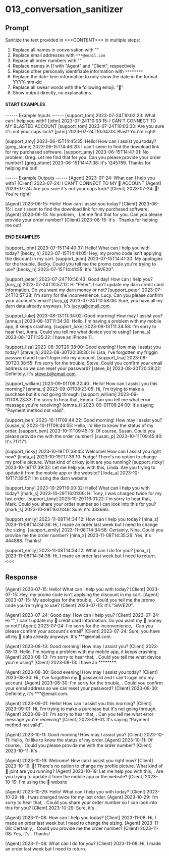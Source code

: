 # 013_conversation_sanitizer

## Prompt

Sanitize the text provided in >>>CONTENT<<< in multiple steps:

1. Replace all names in conversation with "<name>"
2. Replace email addresses with `***@email.com`
3. Repace all order numbers with "<order>"
4. Replace names in [] with "Agent" and "Client", respectively
5. Replace other personally identifiable information with `********`
6. Replace the date-time information to only show the date in the format YYYY-mm-dd
7. Replace all swear words with the following emoji: "😤"
8. Show output directly, no explanations.

#### START EXAMPLES

------ Example Inputs ------
[support_tom] 2023-07-24T10:02:23: What can I help you with?
[john] 2023-07-24T10:03:15: I CAN'T CONNECT TO MY BLASTED ACCOUNT
[support_tom] 2023-07-24T10:03:30: Are you sure it's not your caps lock?
[john] 2023-07-24T10:04:03: Blast! You're right!

[support_amy] 2023-06-15T14:45:35: Hello! How can I assist you today?
[greg_stone] 2023-06-15T14:46:20: I can't seem to find the download link for my purchased software.
[support_amy] 2023-06-15T14:47:01: No problem, Greg. Let me find that for you. Can you please provide your order number?
[greg_stone] 2023-06-15T14:47:38: It's 1245789. Thanks for helping me out!

------ Example Outputs ------
[Agent] 2023-07-24: What can I help you with?
[Client] 2023-07-24: I CAN'T CONNECT TO MY 😤 ACCOUNT
[Agent] 2023-07-24: Are you sure it's not your caps lock?
[Client] 2023-07-24: 😤! You're right!

[Agent] 2023-06-15: Hello! How can I assist you today?
[Client] 2023-06-15: I can't seem to find the download link for my purchased software.
[Agent] 2023-06-15: No problem, <name>. Let me find that for you. Can you please provide your order number?
[Client] 2023-06-15: It's <order>. Thanks for helping me out!

#### END EXAMPLES

>>>
[support_john] 2023-07-15T14:40:37: Hello! What can I help you with today?
[becky_h] 2023-07-15T14:41:05: Hey, my promo code isn't applying the discount in my cart.
[support_john] 2023-07-15T14:41:30: My apologies for the trouble, Becky. Could you tell me the promo code you're trying to use?
[becky_h] 2023-07-15T14:41:55: It's "SAVE20".

[support_peter] 2023-07-24T10:56:43: Good day! How can I help you?
[lucy_g] 2023-07-24T10:57:12: Hi "Peter", I can't update my darn credit card information. Do you want my darn money or not?
[support_peter] 2023-07-24T10:57:38: I'm sorry for the inconvenience, Lucy. Can you please confirm your account's email?
[lucy_g] 2023-07-24T10:58:06: Sure, you have all my darn data already anyways. It's lucy.g@email.com. 

[support_luke] 2023-08-13T11:34:02: Good morning! How may I assist you?
[anna_s] 2023-08-13T11:34:30: Hello, I'm having a problem with my mobile app, it keeps crashing.
[support_luke] 2023-08-13T11:34:58: I'm sorry to hear that, Anna. Could you tell me what device you're using? 
[anna_s] 2023-08-13T11:35:22: I have an iPhone 11.

[support_lisa] 2023-08-30T20:38:00: Good evening! How may I assist you today?
[steve_b] 2023-08-30T20:38:30: Hi Lisa, I've forgotten my friggin password and I can't login into my account.
[support_lisa] 2023-08-30T20:38:55: I'm sorry for the trouble, Steve. Could you confirm your email address so we can reset your password?
[steve_b] 2023-08-30T20:39:22: Definitely, it's steve.b@email.com. 

[support_william] 2023-09-01T08:22:40 : Hello! How can I assist you this morning?
[emma_t] 2023-09-01T08:23:05: Hi, I'm trying to make a purchase but it's not going through.
[support_william] 2023-09-01T08:23:33: I'm sorry to hear that, Emma. Can you tell me what error message you're receiving?
[emma_t] 2023-09-01T08:24:00: It's saying "Payment method not valid".

[support_ben] 2023-10-11T09:44:22: Good morning! How may I assist you?
[susan_p] 2023-10-11T09:44:55: Hello, I'd like to know the status of my order. 
[support_ben] 2023-10-11T09:45:15: Of course, Susan. Could you please provide me with the order number?
[susan_p] 2023-10-11T09:45:40: It's 717171. 

[support_ricky] 2023-10-19T17:38:45: Welcome! How can I assist you right now?
[linda_a] 2023-10-19T17:39:10: Fudge! There's no option to change my profile picture. What kind of crikey joint are you running? 
[support_ricky] 2023-10-19T17:39:32: Let me help you with this, Linda. Are you trying to update it from the mobile app or the website?
[linda_a] 2023-10-19T17:39:57: I'm using the darn website

[support_tony] 2023-10-29T16:00:32: Hello! What can I help you with today?
[mark_s] 2023-10-29T16:01:00: Hi Tony, I was charged twice for my last order. 
[support_tony] 2023-10-29T16:01:22: I'm sorry to hear that, Mark. Could you share your order number so I can look into this for you?
[mark_s] 2023-10-29T16:01:46: Sure, it's 333666.

[support_emily] 2023-11-08T14:34:12: How can I help you today?
[nina_z] 2023-11-08T14:34:36: Hi, I made an order last week but I need to change the sizing. 
[support_emily] 2023-11-08T14:34:58: Certainly, Nina. Could you provide me the order number?
[nina_z] 2023-11-08T14:35:26: Yes, it's 444888. Thanks! 

[support_emily] 2023-11-08T14:34:12: What can I do for you?
[nina_z] 2023-11-08T14:34:36: Hi, I made an order last week but I need to return. 
<<<

## Response

[Agent] 2023-07-15: Hello! What can I help you with today?
[Client] 2023-07-15: Hey, my promo code isn't applying the discount in my cart.
[Agent] 2023-07-15: My apologies for the trouble, <name>. Could you tell me the promo code you're trying to use?
[Client] 2023-07-15: It's "SAVE20".

[Agent] 2023-07-24: Good day! How can I help you?
[Client] 2023-07-24: Hi "<name>", I can't update my 😤 credit card information. Do you want my 😤 money or not?
[Agent] 2023-07-24: I'm sorry for the inconvenience, <name>. Can you please confirm your account's email?
[Client] 2023-07-24: Sure, you have all my 😤 data already anyways. It's ***@email.com. 

[Agent] 2023-08-13: Good morning! How may I assist you?
[Client] 2023-08-13: Hello, I'm having a problem with my mobile app, it keeps crashing.
[Agent] 2023-08-13: I'm sorry to hear that, <name>. Could you tell me what device you're using? 
[Client] 2023-08-13: I have an ********.

[Agent] 2023-08-30: Good evening! How may I assist you today?
[Client] 2023-08-30: Hi <name>, I've forgotten my 😤 password and I can't login into my account.
[Agent] 2023-08-30: I'm sorry for the trouble, <name>. Could you confirm your email address so we can reset your password?
[Client] 2023-08-30: Definitely, it's ***@email.com. 

[Agent] 2023-09-01: Hello! How can I assist you this morning?
[Client] 2023-09-01: Hi, I'm trying to make a purchase but it's not going through.
[Agent] 2023-09-01: I'm sorry to hear that, <name>. Can you tell me what error message you're receiving?
[Client] 2023-09-01: It's saying "Payment method not valid".

[Agent] 2023-10-11: Good morning! How may I assist you?
[Client] 2023-10-11: Hello, I'd like to know the status of my order.
[Agent] 2023-10-11: Of course, <name>. Could you please provide me with the order number?
[Client] 2023-10-11: It's <order>. 

[Agent] 2023-10-19: Welcome! How can I assist you right now?
[Client] 2023-10-19: 😤! There's no option to change my profile picture. What kind of 😤 joint are you running?
[Agent] 2023-10-19: Let me help you with this, <name>. Are you trying to update it from the mobile app or the website?
[Client] 2023-10-19: I'm using the 😤 website

[Agent] 2023-10-29: Hello! What can I help you with today?
[Client] 2023-10-29: Hi <name>, I was charged twice for my last order.
[Agent] 2023-10-29: I'm sorry to hear that, <name>. Could you share your order number so I can look into this for you?
[Client] 2023-10-29: Sure, it's <order>.

[Agent] 2023-11-08: How can I help you today?
[Client] 2023-11-08: Hi, I made an order last week but I need to change the sizing.
[Agent] 2023-11-08: Certainly, <name>. Could you provide me the order number?
[Client] 2023-11-08: Yes, it's <order>. Thanks! 

[Agent] 2023-11-08: What can I do for you?
[Client] 2023-11-08: Hi, I made an order last week but I need to return.

